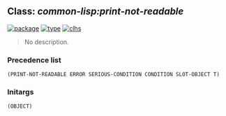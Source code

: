 ## Class: ***common-lisp:print-not-readable***
[![package](https://img.shields.io/badge/Package-COMMON--LISP-5f9ea0.svg?style=social&colorA=999999)](../) [![type](https://img.shields.io/badge/Type-Class-5f9ea0.svg?style=social&colorA=999999)](../#class) [![clhs](https://img.shields.io/badge/CLHS-PRINT--NOT--READABLE-5f9ea0.svg?style=social&colorA=999999)](http://www.lispworks.com/documentation/HyperSpec/Body/e_pr_not.htm) 

> No description.

### Precedence list
```
(PRINT-NOT-READABLE ERROR SERIOUS-CONDITION CONDITION SLOT-OBJECT T)
```
### Initargs
```
(OBJECT)
```

